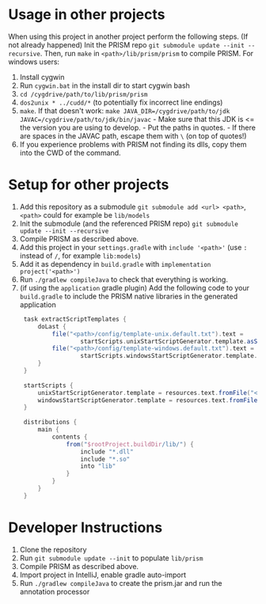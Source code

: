 Usage in other projects
=======================

When using this project in another project perform the following steps.
(If not already happened) Init the PRISM repo `git submodule update --init --recursive`.
Then, run `make` in `<path>/lib/prism/prism` to compile PRISM.
For windows users:
  1. Install cygwin
  2. Run `cygwin.bat` in the install dir to start cygwin bash
  3. `cd /cygdrive/path/to/lib/prism/prism`
  4. `dos2unix * ../cudd/*` (to potentially fix incorrect line endings)
  5. `make`. If that doesn't work: `make JAVA_DIR=/cygdrive/path/to/jdk JAVAC=/cygdrive/path/to/jdk/bin/javac`
    - Make sure that this JDK is <= the version you are using to develop.
    - Put the paths in quotes.
    - If there are spaces in the JAVAC path, escape them with `\` (on top of quotes!)
  6. If you experience problems with PRISM not finding its dlls, copy them into the CWD of the command.
 
Setup for other projects
=======================

1. Add this repository as a submodule `git submodule add <url> <path>`, `<path>` could for example be `lib/models`
2. Init the submodule (and the referenced PRISM repo) `git submodule update --init --recursive`
3. Compile PRISM as described above.
4. Add this project in your `settings.gradle` with `include '<path>'` (use `:` instead of `/`, for example `lib:models`)
5. Add it as dependency in `build.gradle` with `implementation project('<path>')`
6. Run `./gradlew compileJava` to check that everything is working.
7. (if using the `application` gradle plugin) Add the following code to your `build.gradle` to include the PRISM native libraries in the generated application
   ```groovy
    task extractScriptTemplates {
        doLast {
            file("<path>/config/template-unix.default.txt").text =
                    startScripts.unixStartScriptGenerator.template.asString()
            file("<path>/config/template-windows.default.txt").text =
                    startScripts.windowsStartScriptGenerator.template.asString()
        }
    }
    
    startScripts {
        unixStartScriptGenerator.template = resources.text.fromFile("<path>/config/template-unix.txt")
        windowsStartScriptGenerator.template = resources.text.fromFile("<path>/config/template-windows.txt")
    }
    
    distributions {
        main {
            contents {
                from("$rootProject.buildDir/lib/") {
                    include "*.dll"
                    include "*.so"
                    into "lib"
                }
            }
        }
    }

   ```
Developer Instructions
======================

1. Clone the repository
2. Run `git submodule update --init` to populate `lib/prism`
3. Compile PRISM as described above.
4. Import project in IntelliJ, enable gradle auto-import
5. Run `./gradlew compileJava` to create the prism.jar and run the annotation processor
